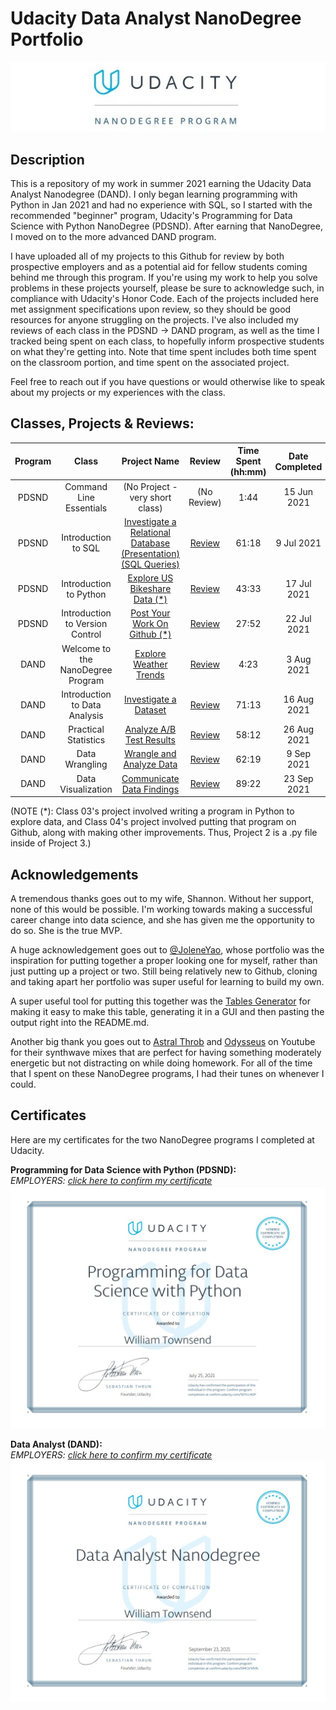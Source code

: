 # Udacity Data Analyst NanoDegree Portfolio
<img src="https://raw.githubusercontent.com/WJTownsend/udacity-portfolio/main/images/UdacityBanner.jpg">

## Description

This is a repository of my work in summer 2021 earning the Udacity Data Analyst Nanodegree (DAND). I only began learning programming with Python in Jan 2021 and had no experience with SQL, so I started with the recommended "beginner" program, Udacity's Programming for Data Science with Python NanoDegree (PDSND). After earning that NanoDegree, I moved on to the more advanced DAND program. 

I have uploaded all of my projects to this Github for review by both prospective employers and as a potential aid for fellow students coming behind me through this program. If you're using my work to help you solve problems in these projects yourself, please be sure to acknowledge such, in compliance with Udacity's Honor Code. Each of the projects included here met assignment specifications upon review, so they should be good resources for anyone struggling on the projects. I've also included my reviews of each class in the PDSND -> DAND program, as well as the time I tracked being spent on each class, to hopefully inform prospective students on what they're getting into. Note that time spent includes both time spent on the classroom portion, and time spent on the associated project.

Feel free to reach out if you have questions or would otherwise like to speak about my projects or my experiences with the class.  

## Classes, Projects & Reviews:

| Program |               Class               |                     Project Name                    |          Review          | Time Spent (hh:mm) | Date Completed |
|:-------:|:---------------------------------:|:---------------------------------------------------:|:------------------------:|:------------------:|:--------------:|
|  PDSND  | Command Line Essentials           | (No Project - very short class)                     |        (No Review)       |        1:44        |   15 Jun 2021  |
|  PDSND  | Introduction to SQL               | [Investigate a Relational Database (Presentation)](https://github.com/WJTownsend/udacity-portfolio/blob/main/class02/20210708SQLProjectPresentation.pdf)<br> [(SQL Queries)](https://github.com/WJTownsend/udacity-portfolio/blob/main/class02/20210708SQLProjectQueries.md) | [Review](https://github.com/WJTownsend/udacity-portfolio/blob/main/class02/class02review.md) |        61:18       |   9 Jul 2021   |
|  PDSND  | Introduction to Python            | [Explore US Bikeshare Data (*)](https://github.com/WJTownsend/pdsnd_github/blob/master/bikeshare.py)         | [Review](https://github.com/WJTownsend/udacity-portfolio/blob/main/class03/class03review.md) |        43:33       |   17 Jul 2021  |
|  PDSND  | Introduction to Version Control   | [Post Your Work On Github (*)](https://github.com/WJTownsend/pdsnd_github)          | [Review](https://github.com/WJTownsend/udacity-portfolio/blob/main/class04/class04review.md) |        27:52       |   22 Jul 2021  |
|   DAND  | Welcome to the NanoDegree Program | [Explore Weather Trends](https://github.com/WJTownsend/udacity-portfolio/blob/main/class05/20210803WelcomeProjectPresentation.pdf)            | [Review](https://github.com/WJTownsend/udacity-portfolio/blob/main/class05/class05review.md) |        4:23        |   3 Aug 2021   |
|   DAND  | Introduction to Data Analysis     | [Investigate a Dataset](https://github.com/WJTownsend/udacity-portfolio/blob/main/class06/20210816TownsendNotebook.ipynb)             | [Review](https://github.com/WJTownsend/udacity-portfolio/blob/main/class06/class06review.md) |        71:13       |   16 Aug 2021  |
|   DAND  | Practical Statistics              | [Analyze A/B Test Results](www.google.com)          | [Review](https://github.com/WJTownsend/udacity-portfolio/blob/main/class07/class07review.md) |        58:12       |   26 Aug 2021  |
|   DAND  | Data Wrangling                    | [Wrangle and Analyze Data](www.google.com)          | [Review](https://github.com/WJTownsend/udacity-portfolio/blob/main/class08/class08review.md) |        62:19       |   9 Sep 2021  |
|   DAND  | Data Visualization                | [Communicate Data Findings](www.google.com)         | [Review](https://github.com/WJTownsend/udacity-portfolio/blob/main/class09/class09review.md) |        89:22       |   23 Sep 2021  |

(NOTE (*): Class 03's project involved writing a program in Python to explore data, and Class 04's project involved putting that program on Github, along with making other improvements. Thus, Project 2 is a .py file inside of Project 3.)

## Acknowledgements

A tremendous thanks goes out to my wife, Shannon. Without her support, none of this would be possible. I'm working towards making a successful career change into data science, and she has given me the opportunity to do so. She is the true MVP.

A huge acknowledgement goes out to [@JoleneYao](https://github.com/joleneyao/udacity-DAND), whose portfolio was the inspiration for putting together a proper looking one for myself, rather than just putting up a project or two. Still being relatively new to Github, cloning and taking apart her portfolio was super useful for learning to build my own.

A super useful tool for putting this together was the [Tables Generator](https://www.tablesgenerator.com/markdown_tables#) for making it easy to make this table, generating it in a GUI and then pasting the output right into the README.md. 

Another big thank you goes out to [Astral Throb](https://www.youtube.com/c/AstralThrob/videos) and [Odysseus](https://www.youtube.com/c/OdysseusOfficial/videos) on Youtube for their synthwave mixes that are perfect for having something moderately energetic but not distracting on while doing homework. For all of the time that I spent on these NanoDegree programs, I had their tunes on whenever I could.

## Certificates

Here are my certificates for the two NanoDegree programs I completed at Udacity. 

**Programming for Data Science with Python (PDSND):** <br>
*EMPLOYERS: [click here to confirm my certificate](https://confirm.udacity.com/9DYLU4DP)*
<img src="https://raw.githubusercontent.com/WJTownsend/udacity-portfolio/main/images/20210725PDSND.jpg">

**Data Analyst (DAND):** <br>
*EMPLOYERS: [click here to confirm my certificate](https://confirm.udacity.com/DMC5FMVN)*
<img src="https://raw.githubusercontent.com/WJTownsend/udacity-portfolio/main/images/20210923DAND.jpg">